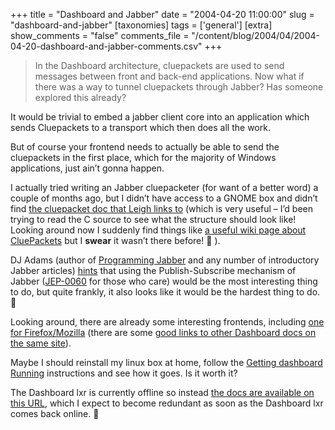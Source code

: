 +++
title = "Dashboard and Jabber"
date = "2004-04-20 11:00:00"
slug = "dashboard-and-jabber"
[taxonomies]
tags = ['general']
[extra]
show_comments = "false"
comments_file = "/content/blog/2004/04/2004-04-20-dashboard-and-jabber-comments.csv"
+++

> In the Dashboard architecture, cluepackets are used to send messages between front and back-end applications. Now what if there was a way to tunnel cluepackets through Jabber? Has someone explored this already?

It would be trivial to embed a jabber client core into an application which sends Cluepackets to a transport which then does all the work.

But of course your frontend needs to actually be able to send the cluepackets in the first place, which for the majority of Windows applications, just ain’t gonna happen.

I actually tried writing an Jabber cluepacketer (for want of a better word) a couple of months ago, but I didn’t have access to a GNOME box and didn’t find [the cluepacket doc that Leigh links to](http://anoncvs.gnome.gr.jp/viewcvs.cgi/dashboard/doc/cluepacket.txt?view=markup) (which is very useful – I’d been trying to read the C source to see what the structure should look like! Looking around now I suddenly find things like [a useful wiki page about CluePackets](http://www.pipetree.com/space/CluePacket) but I **swear** it wasn’t there before! 🙂 ).

DJ Adams (author of [Programming Jabber](http://www.oreilly.com/catalog/jabber/) and any number of introductory Jabber articles) [hints](http://www.pipetree.com/qmacro/2003/07/11#dashboard) that using the Publish-Subscribe mechanism of Jabber ([JEP-0060](http://www.jabber.org/jeps/jep-0060.html) for those who care) would be the most interesting thing to do, but quite frankly, it also looks like it would be the hardest thing to do. 🙂

Looking around, there are already some interesting frontends, including [one for Firefox/Mozilla](http://6v8.gamboni.org/article.php?id_article=13) (there are some [good links to other Dashboard docs on the same site](http://6v8.gamboni.org/rubrique.php?id_rubrique=4)).

Maybe I should reinstall my linux box at home, follow the [Getting dashboard Running](http://www.pipetree.com/space/GettingStartedWithDashboard) instructions and see how it goes. Is it worth it?

<ins datetime="2004-04-20T12:09:31Z"></ins>

The Dashboard lxr is currently offline so instead [the docs are available on this URL](http://cvs.gnome.org/viewcvs/dashboard/doc/), which I expect to become redundant as soon as the Dashboard lxr comes back online. 🙂
